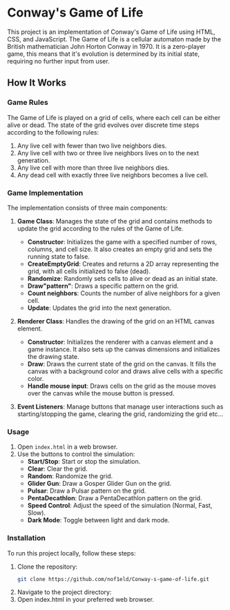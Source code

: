 # Conway's Game of Life

This project is an implementation of Conway's Game of Life using HTML, CSS, and JavaScript. The Game of Life is a cellular automaton made by the British mathematician John Horton Conway in 1970. It is a zero-player game, this means that it's evolution is determined by its initial state, requiring no further input from user.

## How It Works

### Game Rules

The Game of Life is played on a grid of cells, where each cell can be either alive or dead. The state of the grid evolves over discrete time steps according to the following rules:

1. Any live cell with fewer than two live neighbors dies.
2. Any live cell with two or three live neighbors lives on to the next generation.
3. Any live cell with more than three live neighbors dies.
4. Any dead cell with exactly three live neighbors becomes a live cell.

### Game Implementation

The implementation consists of three main components:

1. **Game Class**: Manages the state of the grid and contains methods to update the grid according to the rules of the Game of Life.

   - **Constructor**: Initializes the game with a specified number of rows, columns, and cell size. It also creates an empty grid and sets the running state to false.
   - **CreateEmptyGrid**: Creates and returns a 2D array representing the grid, with all cells initialized to false (dead).
   - **Randomize**: Randomly sets cells to alive or dead as an initial state.
   - **Draw"pattern"**: Draws a specific pattern on the grid.
   - **Count neighbors**: Counts the number of alive neighbors for a given cell.
   - **Update**: Updates the grid into the next generation.

2. **Renderer Class**: Handles the drawing of the grid on an HTML canvas element.

   - **Constructor**: Initializes the renderer with a canvas element and a game instance. It also sets up the canvas dimensions and initializes the drawing state.
   - **Draw**: Draws the current state of the grid on the canvas. It fills the canvas with a background color and draws alive cells with a specific color.
   - **Handle mouse input**: Draws cells on the grid as the mouse moves over the canvas while the mouse button is pressed.

3. **Event Listeners**: Manage buttons that manage user interactions such as starting/stopping the game, clearing the grid, randomizing the grid etc...

### Usage

1. Open `index.html` in a web browser.
2. Use the buttons to control the simulation:
   - **Start/Stop**: Start or stop the simulation.
   - **Clear**: Clear the grid.
   - **Random**: Randomize the grid.
   - **Glider Gun**: Draw a Gosper Glider Gun on the grid.
   - **Pulsar**: Draw a Pulsar pattern on the grid.
   - **PentaDecathlon**: Draw a PentaDecathlon pattern on the grid.
   - **Speed Control**: Adjust the speed of the simulation (Normal, Fast, Slow).
   - **Dark Mode**: Toggle between light and dark mode.

### Installation

To run this project locally, follow these steps:

1. Clone the repository:
   ```sh
   git clone https://github.com/nof1eld/Conway-s-game-of-life.git
   ```
2. Navigate to the project directory:
3. Open index.html in your preferred web browser.